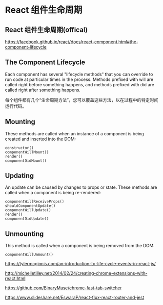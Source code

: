 # React 组件生命周期





## React 组件生命周期(offical)


https://facebook.github.io/react/docs/react-component.html#the-component-lifecycle



## The Component Lifecycle  

Each component has several "lifecycle methods" that you can override to run code at particular times in the process. Methods prefixed with will are called right before something happens, and methods prefixed with did are called right after something happens.

每个组件都有几个“生命周期方法”，您可以覆盖这些方法，以在过程中的特定时间运行代码。

## Mounting

These methods are called when an instance of a component is being created and inserted into the DOM:

    constructor()
    componentWillMount()
    render()
    componentDidMount()

## Updating

An update can be caused by changes to props or state. These methods are called when a component is being re-rendered:

    componentWillReceiveProps()
    shouldComponentUpdate()
    componentWillUpdate()
    render()
    componentDidUpdate()

## Unmounting

This method is called when a component is being removed from the DOM:

    componentWillUnmount()





https://tylermcginnis.com/an-introduction-to-life-cycle-events-in-react-js/


http://michelletilley.net/2014/02/24/creating-chrome-extensions-with-react.html

https://github.com/BinaryMuse/chrome-fast-tab-switcher


https://www.slideshare.net/EswaraP/react-flux-react-router-and-jest









